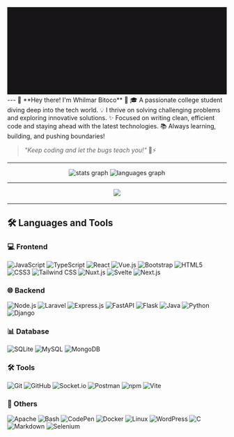 <div align="center">
  <img height="200" src="https://raw.githubusercontent.com/whilmarbitoco/whilmarbitoco/main/res.gif" />
</div>
---
🌟 **Hey there! I'm Whilmar Bitoco** 🌟  
🎓 A passionate college student diving deep into the tech world.  
💡 I thrive on solving challenging problems and exploring innovative solutions.  
✨ Focused on writing clean, efficient code and staying ahead with the latest technologies.  
📚 Always learning, building, and pushing boundaries!  

> _"Keep coding and let the bugs teach you!"_ 🐛⚡  

---

<div align="center">
  <img src="https://github-readme-stats.vercel.app/api?username=whilmarbitoco&hide_title=false&hide_rank=false&show_icons=true&include_all_commits=true&count_private=true&disable_animations=false&theme=dracula&locale=en&hide_border=false&order=1" height="150" alt="stats graph" />
  <img src="https://github-readme-stats.vercel.app/api/top-langs?username=whilmarbitoco&locale=en&hide_title=false&layout=compact&card_width=320&langs_count=5&theme=dracula&hide_border=false&order=2" height="150" alt="languages graph" />
</div>

---

<div align="center">
  <img src="https://profile-counter.glitch.me/whilmarbitoco/count.svg?" />
</div>

---

## 🛠️ Languages and Tools

### 💻 Frontend
<div>
  <img src="https://cdn.jsdelivr.net/gh/devicons/devicon/icons/javascript/javascript-original.svg" height="40" alt="JavaScript" />
  <img src="https://cdn.jsdelivr.net/gh/devicons/devicon/icons/typescript/typescript-original.svg" height="40" alt="TypeScript" />
  <img src="https://cdn.jsdelivr.net/gh/devicons/devicon/icons/react/react-original.svg" height="40" alt="React" />
  <img src="https://cdn.jsdelivr.net/gh/devicons/devicon/icons/vuejs/vuejs-original.svg" height="40" alt="Vue.js" />
  <img src="https://cdn.jsdelivr.net/gh/devicons/devicon/icons/bootstrap/bootstrap-original.svg" height="40" alt="Bootstrap" />
  <img src="https://cdn.jsdelivr.net/gh/devicons/devicon/icons/html5/html5-original.svg" height="40" alt="HTML5" />
  <img src="https://cdn.jsdelivr.net/gh/devicons/devicon/icons/css3/css3-original.svg" height="40" alt="CSS3" />
  <img src="https://cdn.jsdelivr.net/gh/devicons/devicon/icons/tailwindcss/tailwindcss-original-wordmark.svg" height="40" alt="Tailwind CSS" />
  <img src="https://cdn.jsdelivr.net/gh/devicons/devicon/icons/nuxtjs/nuxtjs-original.svg" height="40" alt="Nuxt.js" />
  <img src="https://cdn.jsdelivr.net/gh/devicons/devicon/icons/svelte/svelte-original.svg" height="40" alt="Svelte" />
  <img src="https://cdn.jsdelivr.net/gh/devicons/devicon/icons/nextjs/nextjs-original.svg" height="40" alt="Next.js" />
</div>

### 🌐 Backend
<div>
  <img src="https://cdn.simpleicons.org/nodedotjs/339933" height="40" alt="Node.js" />
  <img src="https://cdn.simpleicons.org/laravel/FF2D20" height="40" alt="Laravel" />
  <img src="https://cdn.simpleicons.org/express/000000" height="40" alt="Express.js" />
  <img src="https://skillicons.dev/icons?i=fastapi" height="40" alt="FastAPI" />
  <img src="https://cdn.simpleicons.org/flask/000000" height="40" alt="Flask" />
  <img src="https://skillicons.dev/icons?i=java" height="40" alt="Java" />
  <img src="https://skillicons.dev/icons?i=py" height="40" alt="Python" />
  <img src="https://skillicons.dev/icons?i=django" height="40" alt="Django" />
</div>

### 📊 Database
<div>
  <img src="https://cdn.simpleicons.org/sqlite/003B57" height="40" alt="SQLite" />
  <img src="https://cdn.simpleicons.org/mysql/4479A1" height="40" alt="MySQL" />
  <img src="https://cdn.simpleicons.org/mongodb/47A248" height="40" alt="MongoDB" />
</div>

### 🛠️ Tools
<div>
  <img src="https://cdn.jsdelivr.net/gh/devicons/devicon/icons/git/git-original.svg" height="40" alt="Git" />
  <img src="https://cdn.jsdelivr.net/gh/devicons/devicon/icons/github/github-original.svg" height="40" alt="GitHub" />
  <img src="https://cdn.jsdelivr.net/gh/devicons/devicon/icons/socketio/socketio-original.svg" height="40" alt="Socket.io" />
  <img src="https://cdn.simpleicons.org/postman/FF6C37" height="40" alt="Postman" />
  <img src="https://cdn.jsdelivr.net/gh/devicons/devicon/icons/npm/npm-original-wordmark.svg" height="40" alt="npm" />
  <img src="https://skillicons.dev/icons?i=vite" height="40" alt="Vite" />
</div>

### 🌟 Others
<div>
  <img src="https://cdn.simpleicons.org/apache/D22128" height="40" alt="Apache" />
  <img src="https://cdn.simpleicons.org/gnubash/4EAA25" height="40" alt="Bash" />
  <img src="https://cdn.simpleicons.org/codepen/000000" height="40" alt="CodePen" />
  <img src="https://cdn.simpleicons.org/docker/2496ED" height="40" alt="Docker" />
  <img src="https://cdn.jsdelivr.net/gh/devicons/devicon/icons/linux/linux-original.svg" height="40" alt="Linux" />
  <img src="https://cdn.simpleicons.org/wordpress/21759B" height="40" alt="WordPress" />
  <img src="https://skillicons.dev/icons?i=c" height="40" alt="C" />
  <img src="https://skillicons.dev/icons?i=md" height="40" alt="Markdown" />
  <img src="https://skillicons.dev/icons?i=selenium" height="40" alt="Selenium" />
</div>
